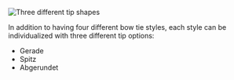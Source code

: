 ![Three different tip shapes](endstyle.svg)

In addition to having four different bow tie styles, each style can be individualized with three different tip options:

 - Gerade
 - Spitz
 - Abgerundet


